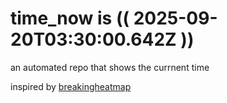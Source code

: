 # time_now is (( 2025-09-20T03:30:00.642Z ))

an automated repo that shows the currnent time

inspired by [breakingheatmap](https://github.com/breakingheatmap/breakingheatmap)
